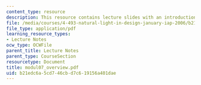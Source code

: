 ```yaml
---
content_type: resource
description: This resource contains lecture slides with an introduction to radiance.
file: /media/courses/4-493-natural-light-in-design-january-iap-2006/b21edc6a5cd746cbd7c619156a401dae_modul07_overview.pdf
file_type: application/pdf
learning_resource_types:
- Lecture Notes
ocw_type: OCWFile
parent_title: Lecture Notes
parent_type: CourseSection
resourcetype: Document
title: modul07_overview.pdf
uid: b21edc6a-5cd7-46cb-d7c6-19156a401dae
---
```

